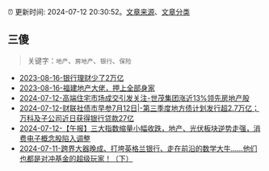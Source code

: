 :alarm_clock: 更新时间: 2024-07-12 20:30:52。[文章来源](/README.md)、[文章分类](/TAGS.md)

## 三傻


> 关键字：`地产`、`房地产`、`银行`、`保险`



- [2023-08-16-银行理财少了2万亿](https://www.aicaijing.com.cn/article/18565) 
- [2023-08-16-福建地产大佬，押上全部身家](https://www.aicaijing.com.cn/article/18567) 
- [2024-07-12-高端住宅市场成交引发关注-世茂集团涨近13%领先房地产股](https://www.cls.cn/detail/1731950) 
- [2024-07-12-财联社债市早参7月12日|-第三季度地方债计划发行超2.7万亿；万科及子公司近日获得银行贷款27亿](https://www.cls.cn/detail/1731749) 
- [2024-07-12-【午报】三大指数缩量小幅收跌，地产、光伏板块逆势走强，消费电子概念股陷入调整](https://www.cls.cn/detail/1731992) 
- [2024-07-11-跨界大器晚成、打垮英格兰银行、走在前沿的数学大牛……他们也都是对冲基金的超级玩家！（下）](https://xueqiu.com/9158060429/297094553) 
